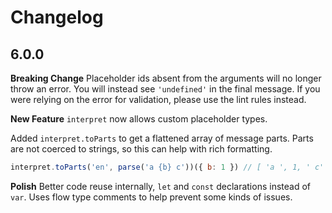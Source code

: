 # Changelog

## 6.0.0

**Breaking Change**
Placeholder ids absent from the arguments will no longer throw an error. You will instead see `'undefined'` in the final message. If you were relying on the error for validation, please use the lint rules instead.

**New Feature**
`interpret` now allows custom placeholder types.

Added `interpret.toParts` to get a flattened array of message parts. Parts are not coerced to strings, so this can help with rich formatting.
```js
interpret.toParts('en', parse('a {b} c'))({ b: 1 }) // [ 'a ', 1, ' c' ]
```

**Polish**
Better code reuse internally, `let` and `const` declarations instead of `var`.
Uses flow type comments to help prevent some kinds of issues.
